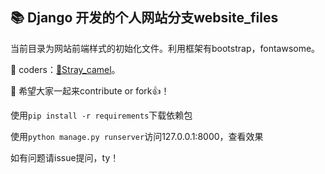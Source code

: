 ﻿## 📚 Django 开发的个人网站分支website_files 

当前目录为网站前端样式的初始化文件。利用框架有bootstrap，fontawsome。

🐒 coders：[🐫Stray_camel](https://github.com/Freen247)。

🐾 希望大家一起来contribute or fork👍！

使用`pip install -r requirements`下载依赖包

使用`python manage.py runserver`访问127.0.0.1:8000，查看效果

如有问题请issue提问，ty！